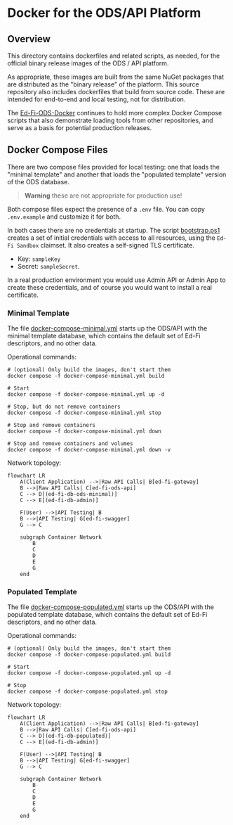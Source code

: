 # Docker for the ODS/API Platform

## Overview

This directory contains dockerfiles and related scripts, as needed, for the
official binary release images of the ODS / API platform.

As appropriate, these images are built from the same NuGet packages that are
distributed as the "binary release" of the platform. This source repository also
includes dockerfiles that build from source code. These are intended for
end-to-end and local testing, not for distribution.

The [Ed-Fi-ODS-Docker](https://github.com/Ed-Fi-Alliance-OSS/Ed-Fi-ODS-Docker)
continues to hold more complex Docker Compose scripts that also demonstrate
loading tools from other repositories, and serve as a basis for potential
production releases.

## Docker Compose Files

There are two compose files provided for local testing: one that loads the
"minimal template" and another that loads the "populated template" version of
the ODS database.

> **Warning** these are not appropriate for production use!

Both compose files expect the presence of a `.env` file. You can copy
`.env.example` and customize it for both.

In both cases there are no credentials at startup. The script
[bootstrap.ps1](./bootstrap.ps1) creates a set of initial credentials with
access to all resources, using the `Ed-Fi Sandbox` claimset. It also creates a
self-signed TLS certificate.

* Key: `sampleKey`
* Secret: `sampleSecret`.

In a real production environment you would use Admin API or Admin App to create
these credentials, and of course you would want to install a real certificate.

### Minimal Template

The file [docker-compose-minimal.yml](./docker-compose-minimal.yml) starts up
the ODS/API with the minimal template database, which contains the default set
of Ed-Fi descriptors, and no other data.

Operational commands:

```shell
# (optional) Only build the images, don't start them 
docker compose -f docker-compose-minimal.yml build

# Start
docker compose -f docker-compose-minimal.yml up -d

# Stop, but do not remove containers
docker compose -f docker-compose-minimal.yml stop

# Stop and remove containers
docker compose -f docker-compose-minimal.yml down

# Stop and remove containers and volumes
docker compose -f docker-compose-minimal.yml down -v
```

Network topology:

```mermaid
flowchart LR
    A(Client Application) -->|Raw API Calls| B[ed-fi-gateway]
    B -->|Raw API Calls| C[ed-fi-ods-api]
    C --> D[(ed-fi-db-ods-minimal)]
    C --> E[(ed-fi-db-admin)]

    F(User) -->|API Testing| B
    B -->|API Testing| G[ed-fi-swagger]
    G --> C

    subgraph Container Network
        B
        C
        D
        E
        G
    end
```

### Populated Template

The file [docker-compose-populated.yml](./docker-compose-populated.yml) starts
up the ODS/API with the populated template database, which contains the default
set of Ed-Fi descriptors, and no other data.

Operational commands:

```shell
# (optional) Only build the images, don't start them 
docker compose -f docker-compose-populated.yml build

# Start
docker compose -f docker-compose-populated.yml up -d

# Stop
docker compose -f docker-compose-populated.yml stop
```

Network topology:

```mermaid
flowchart LR
    A(Client Application) -->|Raw API Calls| B[ed-fi-gateway]
    B -->|Raw API Calls| C[ed-fi-ods-api]
    C --> D[(ed-fi-db-populated)]
    C --> E[(ed-fi-db-admin)]

    F(User) -->|API Testing| B
    B -->|API Testing| G[ed-fi-swagger]
    G --> C

    subgraph Container Network
        B
        C
        D
        E
        G
    end
```